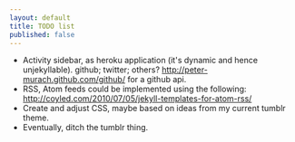 ```yaml
---
layout: default
title: TODO list
published: false
---
```

* Activity sidebar, as heroku application (it's dynamic and hence unjekyllable). github; twitter; others? http://peter-murach.github.com/github/ for a github api.
* RSS, Atom feeds could be implemented using the following: http://coyled.com/2010/07/05/jekyll-templates-for-atom-rss/
* Create and adjust CSS, maybe based on ideas from my current tumblr theme.
* Eventually, ditch the tumblr thing.
